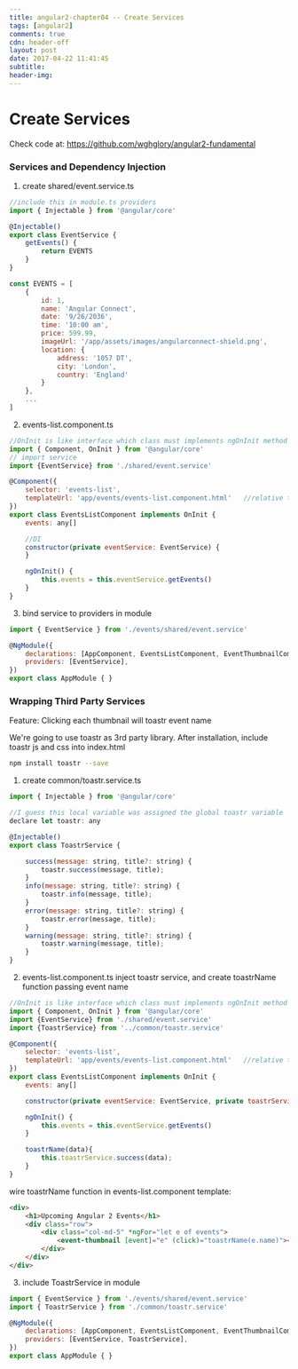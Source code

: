 ```yaml
---
title: angular2-chapter04 -- Create Services
tags: [angular2]
comments: true
cdn: header-off
layout: post
date: 2017-04-22 11:41:45
subtitle:
header-img:
---
```


# Create Services

Check code at: https://github.com/wghglory/angular2-fundamental

### Services and Dependency Injection

1) create shared/event.service.ts

```javascript
//include this in module.ts providers
import { Injectable } from '@angular/core'

@Injectable()
export class EventService {
    getEvents() {
        return EVENTS
    }
}

const EVENTS = [
    {
        id: 1,
        name: 'Angular Connect',
        date: '9/26/2036',
        time: '10:00 am',
        price: 599.99,
        imageUrl: '/app/assets/images/angularconnect-shield.png',
        location: {
            address: '1057 DT',
            city: 'London',
            country: 'England'
        }
    },
    ...
]
```

2) events-list.component.ts

```javascript
//OnInit is like interface which class must implements ngOnInit method
import { Component, OnInit } from '@angular/core'
// import service
import {EventService} from './shared/event.service'

@Component({
    selector: 'events-list',
    templateUrl: 'app/events/events-list.component.html'   //relative to index.html
})
export class EventsListComponent implements OnInit {
    events: any[]

    //DI
    constructor(private eventService: EventService) {
    }

    ngOnInit() {
        this.events = this.eventService.getEvents()
    }
}
```

3) bind service to providers in module

```javascript
import { EventService } from './events/shared/event.service'

@NgModule({
    declarations: [AppComponent, EventsListComponent, EventThumbnailComponent, NavBarComponent],
    providers: [EventService],
})
export class AppModule { }
```

### Wrapping Third Party Services

Feature: Clicking each thumbnail will toastr event name

We're going to use toastr as 3rd party library. After installation, include toastr js and css into index.html

```bash
npm install toastr --save
```

1) create common/toastr.service.ts

```javascript
import { Injectable } from '@angular/core'

//I guess this local variable was assigned the global toastr variable
declare let toastr: any

@Injectable()
export class ToastrService {

    success(message: string, title?: string) {
        toastr.success(message, title);
    }
    info(message: string, title?: string) {
        toastr.info(message, title);
    }
    error(message: string, title?: string) {
        toastr.error(message, title);
    }
    warning(message: string, title?: string) {
        toastr.warning(message, title);
    }
}
```

2) events-list.component.ts inject toastr service, and create toastrName function passing event name

```javascript
//OnInit is like interface which class must implements ngOnInit method
import { Component, OnInit } from '@angular/core'
import {EventService} from './shared/event.service'
import {ToastrService} from '../common/toastr.service'

@Component({
    selector: 'events-list',
    templateUrl: 'app/events/events-list.component.html'   //relative to index.html
})
export class EventsListComponent implements OnInit {
    events: any[]

    constructor(private eventService: EventService, private toastrService: ToastrService) {}

    ngOnInit() {
        this.events = this.eventService.getEvents()
    }

    toastrName(data){
        this.toastrService.success(data);
    }
}
```

wire toastrName function in events-list.component template:

```html
<div>
    <h1>Upcoming Angular 2 Events</h1>
    <div class="row">
        <div class="col-md-5" *ngFor="let e of events">
            <event-thumbnail [event]="e" (click)="toastrName(e.name)"></event-thumbnail>
        </div>
    </div>
</div>
```

3) include ToastrService in module

```javascript
import { EventService } from './events/shared/event.service'
import { ToastrService } from './common/toastr.service'

@NgModule({
    declarations: [AppComponent, EventsListComponent, EventThumbnailComponent, NavBarComponent],
    providers: [EventService, ToastrService],
})
export class AppModule { }
```

